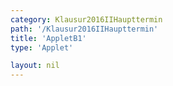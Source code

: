 ```yaml
---
category: Klausur2016IIHaupttermin
path: '/Klausur2016IIHaupttermin'
title: 'AppletB1'
type: 'Applet'

layout: nil
---
```

<link type="text/css" href="https://cdnjs.cloudflare.com/ajax/libs/jsxgraph/0.99.6/jsxgraph.css"><link rel="stylesheet" type="text/css" href="//cdnjs.cloudflare.com/ajax/libs/jsxgraph/0.99.7/jsxgraph.css" />
<div id="75547c15-fce6-4fd8-b927-f912f3e45f76" class="jxgbox" style="width:500px; height:583px">
<script type="text/javascript">
    (function() {
	  //board
var board = JXG.JSXGraph.initBoard('75547c15-fce6-4fd8-b927-f912f3e45f76', {
                boundingbox: [-1, 11, 11, -3],
                axis: true
                
            });
            
var p = x => 0.25 * x * x - 2 * x + 2;
var g = x => 0.5 * x + 2;

var S = board.create('point', [4,-2], {name: 'S', fixed: true, color: 'blue'})

//graph 1.1
var Gp = board.create('functiongraph', [p, -1, 11], {withLabel: true, name:'p', label:{fontsize:15}});

//1.2
//graph
var Gg = board.create('functiongraph', [g, -1, 11], {color: 'gray', withLabel: true, name: 'g', label:{fontsize:15}});
//interception
var A = board.create('point', [0, 2], {name: 'A', fixed: true, size:2, label:{fontsize:15}, color:'blue'});
var C = board.create('point', [10, 7], {name: 'C', fixed: true, color:'blue', size:2, label:{fontsize:15}});

//glider
var B = board.create('glider', [6, -1, Gp], {name: 'B', color: 'orange', size:2, label:{fontsize:15}});


//D
var temp = board.create('line', [A, C], {visible: false});
var D = board.create('reflection', [B, temp], {name: 'D', color:'green', size:2, label:{fontsize:15}});

//segments
var AD = board.create('segment' ,[A,D],{color:'green'});
var AC = board.create('segment' ,[C,D],{color:'green'});
var AB = board.create('segment' ,[A,B],{color:'green'});
var BC = board.create('segment' ,[B,C],{color:'green'});
var BD = board.create('segment', [B,D], {color: 'gray'});

//angle
var M = board.create('midpoint', [B,D], {name: 'M', visible: true, color:'green'});
var AMB = board.create('angle', [A,M,B], {orthotype: 'sectordot', name: ' ', radius:1,});
var CBA = board.create('angle', [C,B,A], {orthotype: 'sectordot', name:' ', radius:1, label:{fontsize:15}});

//text
var B_T = board.create('text', [7, -1, function(){
return 'B( ' + JXG.toFixed(B.X(),2) + ', ' + JXG.toFixed(B.Y(),2) + ')';
}], {fontsize: 18});

var M_T = board.create('text', [5.7, -2.5, function(){
return 'M( ' + JXG.toFixed(M.X(),2) + ', ' + JXG.toFixed(M.Y(),2) + ')';
}], {fontsize: 18});

var area_T = board.create('text', [0.5, -2.5, function(){return 'A('+ JXG.toFixed(B.X(), 2) + ') = ' + (JXG.toFixed(-2.5 * B.X() * B.X() + 25 * B.X(),2))}], {fontsize: 18});
board.create('text', [-0.5, 10.5, '2016 HT II/III B1'], {fontsize:18});

})()
  </script>
  </div>
